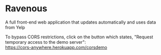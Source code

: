 # Ravenous
A full front-end web application that updates automatically and uses data from Yelp

To bypass CORS restrictions, click on the button which states, "Request temporary access to the demo server":<br>
https://cors-anywhere.herokuapp.com/corsdemo
